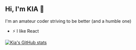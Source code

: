## Hi, I'm KIA 👋
I'm an amateur coder striving to be better (and a humble one)

- ⚡ I like React



[![Kia's GitHub stats](https://github-readme-stats.vercel.app/api?username=KIANOUSH-SAU&show_icons=true)](https://github.com/anuraghazra/github-readme-stats)
